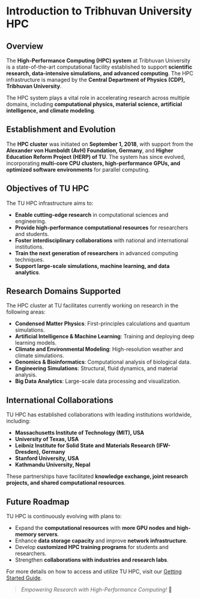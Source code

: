 # Introduction to Tribhuvan University HPC

## Overview
The **High-Performance Computing (HPC) system** at Tribhuvan University is a state-of-the-art computational facility established to support **scientific research, data-intensive simulations, and advanced computing**. The HPC infrastructure is managed by the **Central Department of Physics (CDP), Tribhuvan University**.

The HPC system plays a vital role in accelerating research across multiple domains, including **computational physics, material science, artificial intelligence, and climate modeling**.

## Establishment and Evolution
The **HPC cluster** was initiated on **September 1, 2018**, with support from the **Alexander von Humboldt (AvH) Foundation, Germany**, and **Higher Education Reform Project (HERP) of TU**. The system has since evolved, incorporating **multi-core CPU clusters, high-performance GPUs, and optimized software environments** for parallel computing.


## Objectives of TU HPC
The TU HPC infrastructure aims to:

-  **Enable cutting-edge research** in computational sciences and engineering.
-  **Provide high-performance computational resources** for researchers and students.
-  **Foster interdisciplinary collaborations** with national and international institutions.
-  **Train the next generation of researchers** in advanced computing techniques.
-  **Support large-scale simulations, machine learning, and data analytics**.

## Research Domains Supported
The HPC cluster at TU facilitates currently working on research in the following areas:

-  **Condensed Matter Physics**: First-principles calculations and quantum simulations.
-  **Artificial Intelligence & Machine Learning**: Training and deploying deep learning models.
-  **Climate and Environmental Modeling**: High-resolution weather and climate simulations.
-  **Genomics & Bioinformatics**: Computational analysis of biological data.
-  **Engineering Simulations**: Structural, fluid dynamics, and material analysis.
-  **Big Data Analytics**: Large-scale data processing and visualization.

## International Collaborations
TU HPC has established collaborations with leading institutions worldwide, including:

-  **Massachusetts Institute of Technology (MIT), USA**
-  **University of Texas, USA**
-  **Leibniz Institute for Solid State and Materials Research (IFW-Dresden), Germany**
-  **Stanford University, USA**
-  **Kathmandu University, Nepal**

These partnerships have facilitated **knowledge exchange, joint research projects, and shared computational resources**.

## Future Roadmap
TU HPC is continuously evolving with plans to:

- Expand the **computational resources** with **more GPU nodes and high-memory servers**.
- Enhance **data storage capacity** and improve **network infrastructure**.
- Develop **customized HPC training programs** for students and researchers.
- Strengthen **collaborations with industries and research labs**.

For more details on how to access and utilize TU HPC, visit our [Getting Started Guide](../getting_started/ssh.md).

> _Empowering Research with High-Performance Computing!_ 🚀
